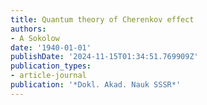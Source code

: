 ```yaml
---
title: Quantum theory of Cherenkov effect
authors:
- A Sokolow
date: '1940-01-01'
publishDate: '2024-11-15T01:34:51.769909Z'
publication_types:
- article-journal
publication: '*Dokl. Akad. Nauk SSSR*'
---
```

